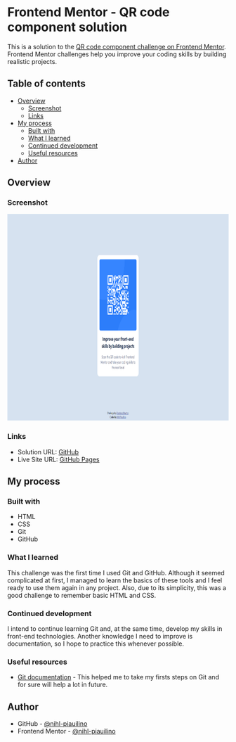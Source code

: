 # Frontend Mentor - QR code component solution

This is a solution to the [QR code component challenge on Frontend Mentor](https://www.frontendmentor.io/challenges/qr-code-component-iux_sIO_H). Frontend Mentor challenges help you improve your coding skills by building realistic projects. 

## Table of contents

- [Overview](#overview)
  - [Screenshot](#screenshot)
  - [Links](#links)
- [My process](#my-process)
  - [Built with](#built-with)
  - [What I learned](#what-i-learned)
  - [Continued development](#continued-development)
  - [Useful resources](#useful-resources)
- [Author](#author)

## Overview

### Screenshot

<img src="images/screenshot.png" width="960" height="470">

### Links

- Solution URL: [GitHub](https://github.com/nihl-piauilino/Frontend-Mentor-Challenge-QRCode-component)
- Live Site URL: [GitHub Pages](https://nihl-piauilino.github.io/Frontend-Mentor-Challenge-QRCode-component/)

## My process

### Built with

- HTML
- CSS
- Git
- GitHub

### What I learned

This challenge was the first time I used Git and GitHub. Although it seemed complicated at first, I managed to learn the basics of these tools and I feel ready
to use them again in any project.
Also, due to its simplicity, this was a good challenge to remember basic HTML and CSS.

### Continued development

I intend to continue learning Git and, at the same time, develop my skills in front-end technologies.
Another knowledge I need to improve is documentation, so I hope to practice this whenever possible.

### Useful resources

- [Git documentation](https://git-scm.com/doc) - This helped me to take my firsts steps on Git and for sure will help a lot in future.

## Author

- GitHub - [@nihl-piauilino](https://github.com/nihl-piauilino)
- Frontend Mentor - [@nihl-piauilino](https://www.frontendmentor.io/profile/nihl-piauilino)
